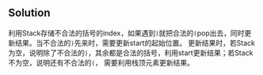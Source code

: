 ## Solution

利用Stack存储不合法的括号的index，如果遇到`)`就把合法的`(`pop出去，同时更新结果。当不合法的`)`先来时，需要更新start的起始位置。
更新结果时，若Stack为空，说明除了不合法的`)`，其余都是合法的括号，利用start更新结果；若Stack不为空，说明还有不合法的`(`， 需要利用栈顶元素更新结果。